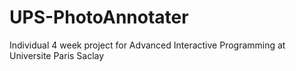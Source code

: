 # UPS-PhotoAnnotater
Individual 4 week project for Advanced Interactive Programming at Universite Paris Saclay
